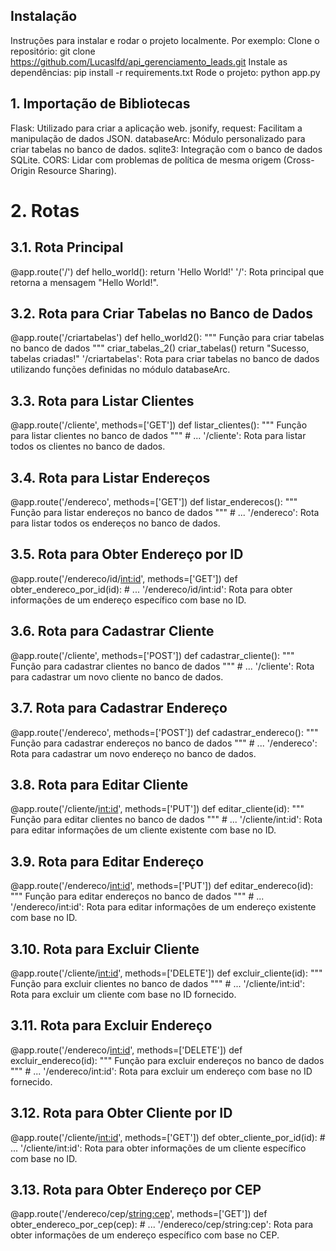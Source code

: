 ## Instalação
Instruções para instalar e rodar o projeto localmente. Por exemplo:
Clone o repositório: git clone https://github.com/Lucaslfd/api_gerenciamento_leads.git
Instale as dependências: pip install -r requirements.txt
Rode o projeto: python app.py

## 1. Importação de Bibliotecas
Flask: Utilizado para criar a aplicação web.
jsonify, request: Facilitam a manipulação de dados JSON.
databaseArc: Módulo personalizado para criar tabelas no banco de dados.
sqlite3: Integração com o banco de dados SQLite.
CORS: Lidar com problemas de política de mesma origem (Cross-Origin Resource Sharing).

# 2. Rotas

## 3.1. Rota Principal

@app.route('/')
def hello_world():
    return 'Hello World!'
'/': Rota principal que retorna a mensagem "Hello World!".


## 3.2. Rota para Criar Tabelas no Banco de Dados
@app.route('/criartabelas')
def hello_world2():
    """
    Função para criar tabelas no banco de dados
    """
    criar_tabelas_2()
    criar_tabelas()
    return "Sucesso, tabelas criadas!"
'/criartabelas': Rota para criar tabelas no banco de dados utilizando funções definidas no módulo databaseArc.


## 3.3. Rota para Listar Clientes

@app.route('/cliente', methods=['GET'])
def listar_clientes():
    """
    Função para listar clientes no banco de dados
    """
    # ...
'/cliente': Rota para listar todos os clientes no banco de dados.


## 3.4. Rota para Listar Endereços

@app.route('/endereco', methods=['GET'])
def listar_enderecos():
    """
    Função para listar endereços no banco de dados
    """
    # ...
'/endereco': Rota para listar todos os endereços no banco de dados.


## 3.5. Rota para Obter Endereço por ID

@app.route('/endereco/id/<int:id>', methods=['GET'])
def obter_endereco_por_id(id):
    # ...
'/endereco/id/int:id': Rota para obter informações de um endereço específico com base no ID.


## 3.6. Rota para Cadastrar Cliente

@app.route('/cliente', methods=['POST'])
def cadastrar_cliente():
    """
    Função para cadastrar clientes no banco de dados
    """
    # ...
'/cliente': Rota para cadastrar um novo cliente no banco de dados.


## 3.7. Rota para Cadastrar Endereço

@app.route('/endereco', methods=['POST'])
def cadastrar_endereco():
    """
    Função para cadastrar endereços no banco de dados
    """
    # ...
'/endereco': Rota para cadastrar um novo endereço no banco de dados.


## 3.8. Rota para Editar Cliente

@app.route('/cliente/<int:id>', methods=['PUT'])
def editar_cliente(id):
    """
    Função para editar clientes no banco de dados
    """
    # ...
'/cliente/int:id': Rota para editar informações de um cliente existente com base no ID.


## 3.9. Rota para Editar Endereço

@app.route('/endereco/<int:id>', methods=['PUT'])
def editar_endereco(id):
    """
    Função para editar endereços no banco de dados
    """
    # ...
'/endereco/int:id': Rota para editar informações de um endereço existente com base no ID.


## 3.10. Rota para Excluir Cliente

@app.route('/cliente/<int:id>', methods=['DELETE'])
def excluir_cliente(id):
    """
    Função para excluir clientes no banco de dados
    """
    # ...
'/cliente/int:id': Rota para excluir um cliente com base no ID fornecido.


## 3.11. Rota para Excluir Endereço

@app.route('/endereco/<int:id>', methods=['DELETE'])
def excluir_endereco(id):
    """
    Função para excluir endereços no banco de dados
    """
    # ...
'/endereco/int:id': Rota para excluir um endereço com base no ID fornecido.


## 3.12. Rota para Obter Cliente por ID

@app.route('/cliente/<int:id>', methods=['GET'])
def obter_cliente_por_id(id):
    # ...
'/cliente/int:id': Rota para obter informações de um cliente específico com base no ID.


## 3.13. Rota para Obter Endereço por CEP

@app.route('/endereco/cep/<string:cep>', methods=['GET'])
def obter_endereco_por_cep(cep):
    # ...
'/endereco/cep/string:cep': Rota para obter informações de um endereço específico com base no CEP.